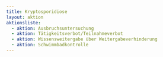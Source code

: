 ```yaml
---
title: Kryptosporidiose
layout: aktion
aktionsliste:
  - aktion: Ausbruchsuntersuchung
  - aktion: Tätigkeitsverbot/Teilnahmeverbot
  - aktion: Wissensweitergabe über Weitergabeverhinderung
  - aktion: Schwimmbadkontrolle
---
```

